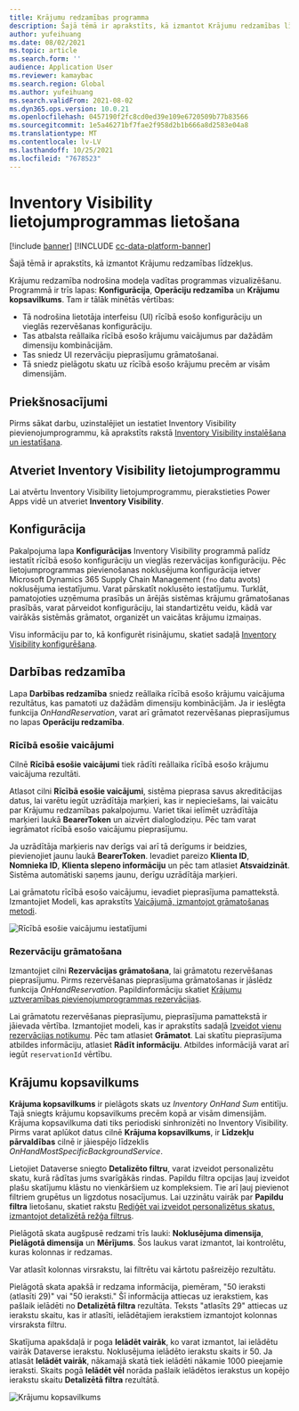 ```yaml
---
title: Krājumu redzamības programma
description: Šajā tēmā ir aprakstīts, kā izmantot Krājumu redzamības līdzekļus.
author: yufeihuang
ms.date: 08/02/2021
ms.topic: article
ms.search.form: ''
audience: Application User
ms.reviewer: kamaybac
ms.search.region: Global
ms.author: yufeihuang
ms.search.validFrom: 2021-08-02
ms.dyn365.ops.version: 10.0.21
ms.openlocfilehash: 0457190f2fc8cd0ed39e109e6720509b77b83566
ms.sourcegitcommit: 1e5a46271bf7fae2f958d2b1b666a8d2583e04a8
ms.translationtype: MT
ms.contentlocale: lv-LV
ms.lasthandoff: 10/25/2021
ms.locfileid: "7678523"
---
```

# <a name="use-the-inventory-visibility-app"></a>Inventory Visibility lietojumprogrammas lietošana

[!include [banner](../includes/banner.md)]
[!INCLUDE [cc-data-platform-banner](../../includes/cc-data-platform-banner.md)]

Šajā tēmā ir aprakstīts, kā izmantot Krājumu redzamības līdzekļus.

Krājumu redzamība nodrošina modeļa vadītas programmas vizualizēšanu. Programmā ir trīs lapas: **Konfigurācija**, **Operāciju redzamība** un **Krājumu kopsavilkums**. Tam ir tālāk minētās vērtības:

- Tā nodrošina lietotāja interfeisu (UI) rīcībā esošo konfigurāciju un vieglās rezervēšanas konfigurāciju.
- Tas atbalsta reāllaika rīcībā esošo krājumu vaicājumus par dažādām dimensiju kombinācijām.
- Tas sniedz UI rezervāciju pieprasījumu grāmatošanai.
- Tā sniedz pielāgotu skatu uz rīcībā esošo krājumu precēm ar visām dimensijām.

## <a name="prerequisites"></a>Priekšnosacījumi

Pirms sākat darbu, uzinstalējiet un iestatiet Inventory Visibility pievienojumprogrammu, kā aprakstīts rakstā [Inventory Visibility instalēšana un iestatīšana](inventory-visibility-setup.md).

## <a name="open-the-inventory-visibility-app"></a>Atveriet Inventory Visibility lietojumprogrammu

Lai atvērtu Inventory Visibility lietojumprogrammu, pierakstieties Power Apps vidē un atveriet **Inventory Visibility**.

## <a name="configuration"></a><a name="configuration"></a>Konfigurācija

Pakalpojuma lapa **Konfigurācijas** Inventory Visibility programmā palīdz iestatīt rīcībā esošo konfigurāciju un vieglās rezervācijas konfigurāciju. Pēc lietojumprogrammas pievienošanas noklusējuma konfigurācija ietver Microsoft Dynamics 365 Supply Chain Management (`fno` datu avots) noklusējuma iestatījumu. Varat pārskatīt noklusēto iestatījumu. Turklāt, pamatojoties uzņēmuma prasībās un ārējās sistēmas krājumu grāmatošanas prasībās, varat pārveidot konfigurāciju, lai standartizētu veidu, kādā var vairākās sistēmās grāmatot, organizēt un vaicātas krājumu izmaiņas.

Visu informāciju par to, kā konfigurēt risinājumu, skatiet sadaļā [Inventory Visibility konfigurēšana](inventory-visibility-configuration.md).

## <a name="operational-visibility"></a>Darbības redzamība

Lapa **Darbības redzamība** sniedz reāllaika rīcībā esošo krājumu vaicājuma rezultātus, kas pamatoti uz dažādām dimensiju kombinācijām. Ja ir ieslēgta funkcija *OnHandReservation*, varat arī grāmatot rezervēšanas pieprasījumus no lapas **Operāciju redzamība**.

### <a name="on-hand-query"></a>Rīcībā esošie vaicājumi

Cilnē **Rīcībā esošie vaicājumi** tiek rādīti reāllaika rīcībā esošo krājumu vaicājuma rezultāti.

Atlasot cilni **Rīcībā esošie vaicājumi**, sistēma pieprasa savus akreditācijas datus, lai varētu iegūt uzrādītāja marķieri, kas ir nepieciešams, lai vaicātu par Krājumu redzamības pakalpojumu. Variet tikai ielīmēt uzrādītāja marķieri laukā **BearerToken** un aizvērt dialoglodziņu. Pēc tam varat iegrāmatot rīcībā esošo vaicājumu pieprasījumu.

Ja uzrādītāja marķieris nav derīgs vai arī tā derīgums ir beidzies, pievienojiet jaunu laukā **BearerToken**. Ievadiet pareizo **Klienta ID**, **Nomnieka ID**, **Klienta slepeno informāciju** un pēc tam atlasiet **Atsvaidzināt**. Sistēma automātiski saņems jaunu, derīgu uzrādītāja marķieri.

Lai grāmatotu rīcībā esošo vaicājumu, ievadiet pieprasījuma pamattekstā. Izmantojiet Modeli, kas aprakstīts [Vaicājumā, izmantojot grāmatošanas metodi](inventory-visibility-api.md#query-with-post-method).

![Rīcībā esošie vaicājumu iestatījumi](media/inventory-visibility-query-settings.png "Rīcībā esošie vaicājumu iestatījumi")

### <a name="reservation-posting"></a>Rezervāciju grāmatošana

Izmantojiet cilni **Rezervācijas grāmatošana**, lai grāmatotu rezervēšanas pieprasījumu. Pirms rezervēšanas pieprasījuma grāmatošanas ir jāslēdz funkcija *OnHandReservation*. Papildinformāciju skatiet [Krājumu uztveramības pievienojumprogrammas rezervācijas](inventory-visibility-reservations.md).

Lai grāmatotu rezervēšanas pieprasījumu, pieprasījuma pamattekstā ir jāievada vērtība. Izmantojiet modeli, kas ir aprakstīts sadaļā [Izveidot vienu rezervācijas notikumu](inventory-visibility-api.md#create-one-reservation-event). Pēc tam atlasiet **Grāmatot**. Lai skatītu pieprasījuma atbildes informāciju, atlasiet **Rādīt informāciju**. Atbildes informācijā varat arī iegūt `reservationId` vērtību.

## <a name="inventory-summary"></a><a name="inventory-summary"></a>Krājumu kopsavilkums

**Krājuma kopsavilkums** ir pielāgots skats uz *Inventory OnHand Sum* entitīju. Tajā sniegts krājumu kopsavilkums precēm kopā ar visām dimensijām. Krājuma kopsavilkuma dati tiks periodiski sinhronizēti no Inventory Visibility. Pirms varat aplūkot datus cilnē **Krājuma kopsavilkums**, ir **Līdzekļu pārvaldības** cilnē ir jāiespējo līdzeklis *OnHandMostSpecificBackgroundService*.

Lietojiet Dataverse sniegto **Detalizēto filtru**, varat izveidot personalizētu skatu, kurā rādītas jums svarīgākās rindas. Papildu filtra opcijas ļauj izveidot plašu skatījumu klāstu no vienkāršiem uz kompleksiem. Tie arī ļauj pievienot filtriem grupētus un ligzdotus nosacījumus. Lai uzzinātu vairāk par **Papildu filtra** lietošanu, skatiet rakstu [Rediģēt vai izveidot personalizētus skatus, izmantojot detalizētā režģa filtrus](/powerapps/user/grid-filters-advanced).

Pielāgotā skata augšpusē redzami trīs lauki: **Noklusējuma dimensija**, **Pielāgotā dimensija** un **Mērījums**. Šos laukus varat izmantot, lai kontrolētu, kuras kolonnas ir redzamas.

Var atlasīt kolonnas virsrakstu, lai filtrētu vai kārtotu pašreizējo rezultātu.

Pielāgotā skata apakšā ir redzama informācija, piemēram, "50 ieraksti (atlasīti 29)" vai "50 ieraksti." Šī informācija attiecas uz ierakstiem, kas pašlaik ielādēti no **Detalizētā filtra** rezultāta. Teksts "atlasīts 29" attiecas uz ierakstu skaitu, kas ir atlasīti, ielādētajiem ierakstiem izmantojot kolonnas virsraksta filtru.

Skatījuma apakšdaļā ir poga **Ielādēt vairāk**, ko varat izmantot, lai ielādētu vairāk Dataverse ierakstu. Noklusējuma ielādēto ierakstu skaits ir 50. Ja atlasāt **Ielādēt vairāk**, nākamajā skatā tiek ielādēti nākamie 1000 pieejamie ieraksti. Skaits pogā **Ielādēt vēl** norāda pašlaik ielādētos ierakstus un kopējo ierakstu skaitu **Detalizētā filtra** rezultātā.

![Krājumu kopsavilkums](media/inventory-visibility-onhand-list.png "Krājumu kopsavilkums")
